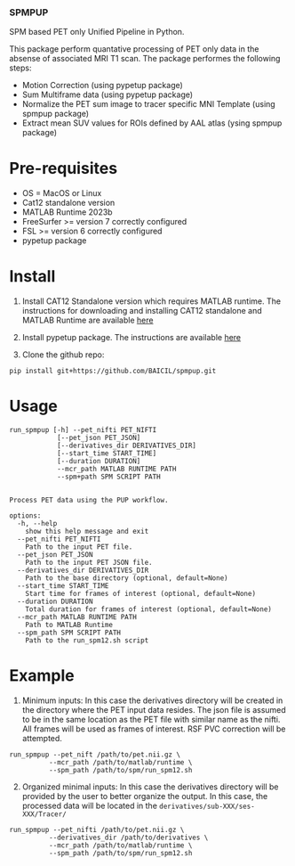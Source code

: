 ### SPMPUP
SPM based PET only Unified Pipeline in Python.

This package perform quantative processing of PET only data in the absense of associated MRI T1 scan. The package performes the following steps:
* Motion Correction (using pypetup package)
* Sum Multiframe data (using pypetup package)
* Normalize the PET sum image to tracer specific MNI Template (using spmpup package) 
* Extract mean SUV values for ROIs defined by AAL atlas (ysing spmpup package)

# Pre-requisites 
* OS = MacOS or Linux
* Cat12 standalone version
* MATLAB Runtime 2023b
* FreeSurfer >= version 7 correctly configured
* FSL >= version 6 correctly configured
* pypetup package

# Install

1. Install CAT12 Standalone version which requires MATLAB runtime. The instructions for downloading and installing CAT12 standalone and MATLAB Runtime are available [here](https://neuro-jena.github.io/cat/index.html#DOWNLOAD)

2. Install pypetup package. The instructions are available [here](https://github.com/BAICIL/pypetup)

3. Clone the github repo:

```
pip install git+https://github.com/BAICIL/spmpup.git
```

# Usage
```
run_spmpup [-h] --pet_nifti PET_NIFTI 
            [--pet_json PET_JSON] 
            [--derivatives_dir DERIVATIVES_DIR] 
            [--start_time START_TIME] 
            [--duration DURATION] 
            --mcr_path MATLAB RUNTIME PATH
            --spm+path SPM SCRIPT PATH
            

Process PET data using the PUP workflow.

options:
  -h, --help            
    show this help message and exit
  --pet_nifti PET_NIFTI 
    Path to the input PET file.
  --pet_json PET_JSON
    Path to the input PET JSON file.
  --derivatives_dir DERIVATIVES_DIR
    Path to the base directory (optional, default=None)
  --start_time START_TIME
    Start time for frames of interest (optional, default=None)
  --duration DURATION
    Total duration for frames of interest (optional, default=None)
  --mcr_path MATLAB RUNTIME PATH
    Path to MATLAB Runtime
  --spm_path SPM SCRIPT PATH
    Path to the run_spm12.sh script
```

# Example
1. Minimum inputs: In this case the derivatives directory will be created in the directory where the PET input data resides. The json file is assumed to be in the same location as the PET file with similar name as the nifti. All frames will be used as frames of interest. RSF PVC correction will be attempted.

```
run_spmpup --pet_nift /path/to/pet.nii.gz \
          --mcr_path /path/to/matlab/runtime \
          --spm_path /path/to/spm/run_spm12.sh 

```
2. Organized minimal inputs: In this case the derivatives directory will be provided by the user to better organize the output. In this case, the processed data will be located in the `derivatives/sub-XXX/ses-XXX/Tracer/`

```
run_spmpup --pet_nifti /path/to/pet.nii.gz \
          --derivatives_dir /path/to/derivatives \
          --mcr_path /path/to/matlab/runtime \
          --spm_path /path/to/spm/run_spm12.sh 

```